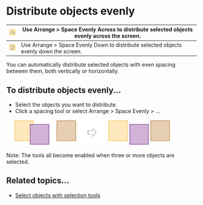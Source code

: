# Distribute objects evenly

| ![SpaceEvenlyAcross.png](assets/SpaceEvenlyAcross.png) | Use Arrange > Space Evenly Across to distribute selected objects evenly across the screen. |
| ------------------------------------------------------ | ------------------------------------------------------------------------------------------ |
| ![SpaceEvenlyDown.png](assets/SpaceEvenlyDown.png)     | Use Arrange > Space Evenly Down to distribute selected objects evenly down the screen.     |

You can automatically distribute selected objects with even spacing between them, both vertically or horizontally.

## To distribute objects evenly...

- Select the objects you want to distribute.
- Click a spacing tool or select Arrange > Space Evenly > ...

![transform00013.png](assets/transform00013.png)

Note: The tools all become enabled when three or more objects are selected.

## Related topics...

- [Select objects with selection tools](../../Basics/basics/Select_objects_with_selection_tools)
